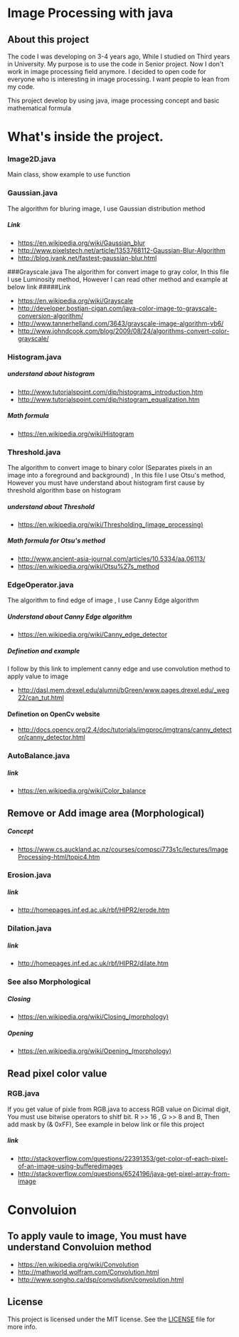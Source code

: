 # Image Processing with java
## About this project
The code I was developing on 3-4 years ago, While I studied on Third years in University. My purpose is to use the code in Senior project. Now I don't work in image processing field anymore. I decided to open code for everyone who is interesting in image processing. I want people to lean from my code. 

This project develop by using java, image processing concept and basic mathematical formula 


# What's inside the project.
### Image2D.java 
Main class, show example to use function

### Gaussian.java
The algorithm for bluring image, I use Gaussian distribution method
##### Link
*  https://en.wikipedia.org/wiki/Gaussian_blur
*  http://www.pixelstech.net/article/1353768112-Gaussian-Blur-Algorithm
*  http://blog.ivank.net/fastest-gaussian-blur.html

###Grayscale.java
The algorithm for convert image to gray color, In this file I use Luminosity method, However I can read other method and example at below link
#####Link
* https://en.wikipedia.org/wiki/Grayscale
* http://developer.bostjan-cigan.com/java-color-image-to-grayscale-conversion-algorithm/
* http://www.tannerhelland.com/3643/grayscale-image-algorithm-vb6/
* http://www.johndcook.com/blog/2009/08/24/algorithms-convert-color-grayscale/

### Histogram.java
##### understand about histogram 
* http://www.tutorialspoint.com/dip/histograms_introduction.htm
* http://www.tutorialspoint.com/dip/histogram_equalization.htm

##### Math formula
* https://en.wikipedia.org/wiki/Histogram

### Threshold.java
The algorithm to convert image to binary color (Separates pixels in an image into a foreground and background) , In this file I use Otsu's method,
However you must have understand about histogram first cause by threshold algorithm base on histogram
##### understand about Threshold 
* https://en.wikipedia.org/wiki/Thresholding_(image_processing)

##### Math formula for Otsu's method
* http://www.ancient-asia-journal.com/articles/10.5334/aa.06113/
* https://en.wikipedia.org/wiki/Otsu%27s_method

### EdgeOperator.java
The algorithm to find edge of image , I use Canny Edge algorithm 
##### Understand about  Canny Edge algorithm
* https://en.wikipedia.org/wiki/Canny_edge_detector

##### Definetion and example 
I follow by this link to implement canny edge and use convolution method to apply value to image
* http://dasl.mem.drexel.edu/alumni/bGreen/www.pages.drexel.edu/_weg22/can_tut.html

#### Definetion on OpenCv website
* http://docs.opencv.org/2.4/doc/tutorials/imgproc/imgtrans/canny_detector/canny_detector.html

### AutoBalance.java
##### link
* https://en.wikipedia.org/wiki/Color_balance

## Remove or Add image area (Morphological)
##### Concept 
* https://www.cs.auckland.ac.nz/courses/compsci773s1c/lectures/ImageProcessing-html/topic4.htm

### Erosion.java
##### link
* http://homepages.inf.ed.ac.uk/rbf/HIPR2/erode.htm

### Dilation.java
##### link
* http://homepages.inf.ed.ac.uk/rbf/HIPR2/dilate.htm

### See also Morphological
##### Closing
* https://en.wikipedia.org/wiki/Closing_(morphology)

##### Opening
* https://en.wikipedia.org/wiki/Opening_(morphology)

## Read pixel color value 
### RGB.java
If you get value of pixle from RGB.java to access RGB value on Dicimal digit, You must use bitwise operators to shitf bit. R >> 16 , G >> 8 and B, Then add mask by (& 0xFF), See example in below link or file this project 
##### link 
* http://stackoverflow.com/questions/22391353/get-color-of-each-pixel-of-an-image-using-bufferedimages
* http://stackoverflow.com/questions/6524196/java-get-pixel-array-from-image

# Convoluion 
## To apply vaule to image, You must have understand Convoluion method
* https://en.wikipedia.org/wiki/Convolution
* http://mathworld.wolfram.com/Convolution.html
* http://www.songho.ca/dsp/convolution/convolution.html

## License

This project is licensed under the MIT license. See the [LICENSE](LICENSE) file for more info.
